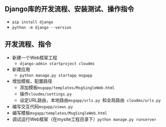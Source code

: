## Django库的开发流程、安装测试、操作指令
- `pip install django`
- `python -m django --version`

## 开发流程、指令
- 新建一个Web框架工程
    - `django-admin startproject cloudms`
- 新建应用
    + `python manage.py startapp msgapp`
- 增加模板，配置路径
    + 添加模板`msgapp/templates/MsgSingleWeb.html`
    + 操作`cloudms/settings.py`
    + 设定URL路由，本地路由`msgapp/urls.py `和全局路由` cloudms/urls.py`
- 编写交互代码`msgapp/views.py`
- 编写模板`msgapp/templates/MsgSingleWeb.html`
- 调试运行Web框架（在mysite工程目录下）`python manage.py runserver`

